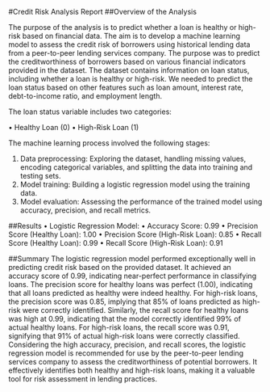 #Credit Risk Analysis Report
##Overview of the Analysis

The purpose of the analysis is to predict whether a loan is healthy or high-risk based on financial data. The aim is to develop a machine learning model to assess the credit risk of borrowers using historical lending data from a peer-to-peer lending services company. The purpose was to predict the creditworthiness of borrowers based on various financial indicators provided in the dataset.
The dataset contains information on loan status, including whether a loan is healthy or high-risk. We needed to predict the loan status based on other features such as loan amount, interest rate, debt-to-income ratio, and employment length.

The loan status variable includes two categories:

•	Healthy Loan (0)
•	High-Risk Loan (1)

The machine learning process involved the following stages:
1.	Data preprocessing: Exploring the dataset, handling missing values, encoding categorical variables, and splitting the data into training and testing sets.
2.	Model training: Building a logistic regression model using the training data.
3.	Model evaluation: Assessing the performance of the trained model using accuracy, precision, and recall metrics.

##Results
•	Logistic Regression Model:
•	Accuracy Score: 0.99
•	Precision Score (Healthy Loan): 1.00
•	Precision Score (High-Risk Loan): 0.85
•	Recall Score (Healthy Loan): 0.99
•	Recall Score (High-Risk Loan): 0.91

##Summary
The logistic regression model performed exceptionally well in predicting credit risk based on the provided dataset. It achieved an accuracy score of 0.99, indicating near-perfect performance in classifying loans.
The precision score for healthy loans was perfect (1.00), indicating that all loans predicted as healthy were indeed healthy. For high-risk loans, the precision score was 0.85, implying that 85% of loans predicted as high-risk were correctly identified.
Similarly, the recall score for healthy loans was high at 0.99, indicating that the model correctly identified 99% of actual healthy loans. For high-risk loans, the recall score was 0.91, signifying that 91% of actual high-risk loans were correctly classified.
Considering the high accuracy, precision, and recall scores, the logistic regression model is recommended for use by the peer-to-peer lending services company to assess the creditworthiness of potential borrowers. It effectively identifies both healthy and high-risk loans, making it a valuable tool for risk assessment in lending practices.

